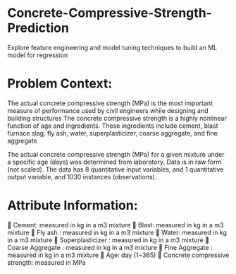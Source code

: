 # Concrete-Compressive-Strength-Prediction
Explore feature engineering and model tuning techniques to build an ML model for regression

# Problem Context:

The actual concrete compressive strength (MPa) is the most important measure of performance used by civil engineers while designing and building structures
The concrete compressive strength is a highly nonlinear function of age and ingredients. These ingredients include cement, blast furnace slag, fly ash, water, superplasticizer, coarse aggregate, and fine aggregate

The actual concrete compressive strength (MPa) for a given mixture under a specific age (days) was determined from laboratory. Data is in raw form (not scaled). The data has 8 quantitative input variables, and 1 quantitative output variable, and 1030 instances (observations).


# Attribute Information:
 Cement: measured in kg in a m3 mixture
 Blast: measured in kg in a m3 mixture 
 Fly ash : measured in kg in a m3 mixture
 Water: measured in kg in a m3 mixture 
 Superplasticizer : measured in kg in a m3 mixture
 Coarse Aggregate : measured in kg in a m3 mixture
 Fine Aggregate : measured in kg in a m3 mixture 
 Age: day (1~365)
 Concrete compressive strength: measured in MPa
